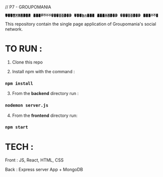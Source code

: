 // P7 - GROUPOMANIA

<pre style="line-height:1px">
 .d8888b.                                                                             d8b          
d88P  Y88b                                                                            Y8P          
888    888                                                                                         
888        888d888 .d88b.  888  888 88888b.   .d88b.  88888b.d88b.   8888b.  88888b.  888  8888b.  
888  88888 888P"  d88""88b 888  888 888 "88b d88""88b 888 "888 "88b     "88b 888 "88b 888     "88b 
888    888 888    888  888 888  888 888  888 888  888 888  888  888 .d888888 888  888 888 .d888888 
Y88b  d88P 888    Y88..88P Y88b 888 888 d88P Y88..88P 888  888  888 888  888 888  888 888 888  888 
 "Y8888P88 888     "Y88P"   "Y88888 88888P"   "Y88P"  888  888  888 "Y888888 888  888 888 "Y888888 
                                    888                                                            
                                    888                                                            
                                    888</pre>


This repository contain the single page application of Groupomania's social network.

# TO RUN :

1. Clone this repo

2. Install npm with the command :

### `npm install`

3. From the **backend** directory run :

### `nodemon server.js`

4. From the **frontend** directory run:

### `npm start`

# TECH :

Front : JS, React, HTML, CSS

Back : Express server App + MongoDB
